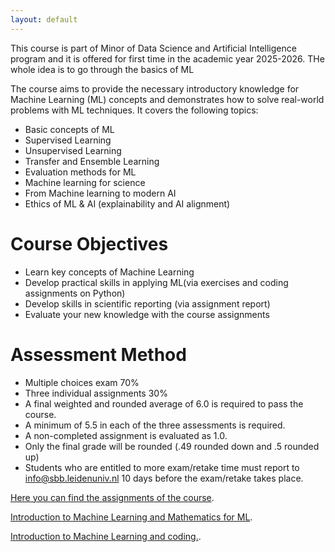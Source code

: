 ```yaml
---
layout: default
---
```


This course is part of Minor of Data Science and Artificial Intelligence program and it is offered for first time in the academic year 2025-2026. THe whole idea is to go through the basics of ML 

The course aims to provide the necessary introductory knowledge for Machine Learning (ML) concepts and demonstrates how to solve real-world problems with ML techniques. It covers the following topics:

* Basic concepts of ML
* Supervised Learning
* Unsupervised Learning
* Transfer and Ensemble Learning
* Evaluation methods for ML
* Machine learning for science
* From Machine learning to modern AI
* Ethics of ML & AI (explainability and AI alignment)

# Course Objectives

* Learn key concepts of Machine Learning
* Develop practical skills in applying ML(via exercises and coding assignments on Python)
* Develop skills in scientific reporting (via assignment report)
* Evaluate your new knowledge with the course assignments

# Assessment Method

* Multiple choices exam 70%
* Three individual assignments 30%
* A final weighted and rounded average of 6.0 is required to pass the course.
* A minimum of 5.5 in each of the three assessments is required.
* A non-completed assignment is evaluated as 1.0.
* Only the final grade will be rounded (.49 rounded down and .5 rounded up)
* Students who are entitled to more exam/retake time must report to info@sbb.leidenuniv.nl 10 days before the exam/retake takes place.

[Here you can find the assignments of the course](./assignments.html).

[Introduction to Machine Learning and Mathematics for ML](./mathintro.html).

[Introduction to Machine Learning and coding.](./codeintro.html).

<!-- There should be whitespace between paragraphs.

There should be whitespace between paragraphs. We recommend including a README, or a file with information about your project.

# Header 1

This is a normal paragraph following a header. GitHub is a code hosting platform for version control and collaboration. It lets you and others work together on projects from anywhere.

## Header 2

> This is a blockquote following a header.
>
> When something is important enough, you do it even if the odds are not in your favor.

### Header 3

```js
// Javascript code with syntax highlighting.
var fun = function lang(l) {
  dateformat.i18n = require('./lang/' + l)
  return true;
}
```

```ruby
# Ruby code with syntax highlighting
GitHubPages::Dependencies.gems.each do |gem, version|
  s.add_dependency(gem, "= #{version}")
end
```

#### Header 4

*   This is an unordered list following a header.
*   This is an unordered list following a header.
*   This is an unordered list following a header.

##### Header 5

1.  This is an ordered list following a header.
2.  This is an ordered list following a header.
3.  This is an ordered list following a header.

###### Header 6

| head1        | head two          | three |
|:-------------|:------------------|:------|
| ok           | good swedish fish | nice  |
| out of stock | good and plenty   | nice  |
| ok           | good `oreos`      | hmm   |
| ok           | good `zoute` drop | yumm  |

### There's a horizontal rule below this.

* * *

### Here is an unordered list:

*   Item foo
*   Item bar
*   Item baz
*   Item zip

### And an ordered list:

1.  Item one
1.  Item two
1.  Item three
1.  Item four

### And a nested list:

- level 1 item
  - level 2 item
  - level 2 item
    - level 3 item
    - level 3 item
- level 1 item
  - level 2 item
  - level 2 item
  - level 2 item
- level 1 item
  - level 2 item
  - level 2 item
- level 1 item

### Small image

![Octocat](https://github.githubassets.com/images/icons/emoji/octocat.png)

### Large image

![Branching](https://guides.github.com/activities/hello-world/branching.png)


### Definition lists can be used with HTML syntax.

<dl>
<dt>Name</dt>
<dd>Godzilla</dd>
<dt>Born</dt>
<dd>1952</dd>
<dt>Birthplace</dt>
<dd>Japan</dd>
<dt>Color</dt>
<dd>Green</dd>
</dl>

```
Long, single-line code blocks should not wrap. They should horizontally scroll if they are too long. This line should be long enough to demonstrate this.
```

```
The final element.
``` -->
